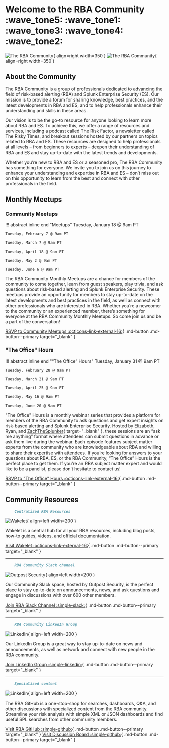 # Welcome to the RBA Community :wave_tone5: :wave_tone1: :wave_tone3: :wave_tone4: :wave_tone2:

![The RBA Community](/assets/rba_community_light.png#only-light){ align=right width=350 }
![The RBA Community](/assets/rba_community_dark.png#only-dark){ align=right width=350 }

## About the Community

The RBA Community is a group of professionals dedicated to advancing the field of risk-based alerting (RBA) and Splunk Enterprise Security (ES). Our mission is to provide a forum for sharing knowledge, best practices, and the latest developments in RBA and ES, and to help professionals enhance their understanding and skills in these areas.

Our vision is to be the go-to resource for anyone looking to learn more about RBA and ES. To achieve this, we offer a range of resources and services, including a podcast called The Risk Factor, a newsletter called The Risky Times, and breakout sessions hosted by our partners on topics related to RBA and ES. These resources are designed to help professionals at all levels – from beginners to experts – deepen their understanding of RBA and ES and stay up-to-date with the latest trends and developments.

Whether you’re new to RBA and ES or a seasoned pro, The RBA Community has something for everyone. We invite you to join us on this journey to enhance your understanding and expertise in RBA and ES – don’t miss out on this opportunity to learn from the best and connect with other professionals in the field.

## Monthly Meetups

### Community Meetups

!!! abstract inline end "Meetups"
    Tuesday, January 18 @ 9am PT

    Tuesday, February 7 @ 9am PT

    Tuesday, March 7 @ 9am PT

    Tuesday, April 18 @ 9am PT

    Tuesday, May 2 @ 9am PT

    Tuesday, June 6 @ 9am PT

The RBA Community Monthly Meetups are a chance for members of the community to come together, learn from guest speakers, play trivia, and ask questions about risk-based alerting and Splunk Enterprise Security. These meetups provide an opportunity for members to stay up-to-date on the latest developments and best practices in the field, as well as connect with other professionals who are interested in RBA. Whether you’re a newcomer to the community or an experienced member, there’s something for everyone at the RBA Community Monthly Meetups. So come join us and be a part of the conversation!

[RSVP to Community Meetups :octicons-link-external-16:](https://splunk.webex.com/webappng/sites/splunk/webinar/webinarSeries/register/341d3ab1cfad4b85a23eea7e1969d58d "RSVP to Community Meetups"){ .md-button .md-button--primary target="_blank" }

### "The Office" Hours

!!! abstract inline end "“The Office” Hours"
    Tuesday, January 31 @ 9am PT

    Tuesday, February 28 @ 9am PT

    Tuesday, March 21 @ 9am PT

    Tuesday, April 25 @ 9am PT

    Tuesday, May 16 @ 9am PT

    Tuesday, June 20 @ 9am PT

"The Office" Hours is a monthly webinar series that provides a platform for members of the RBA Community to ask questions and get expert insights on risk-based alerting and Splunk Enterprise Security. Hosted by Elizabeth, Ryan, and [ZachTheSplunker](https://zachthesplunker.com/){ target="_blank" }, these sessions are an “ask me anything” format where attendees can submit questions in advance or ask them live during the webinar. Each episode features subject matter experts from the community who are knowledgeable about RBA and willing to share their expertise with attendees. If you’re looking for answers to your questions about RBA, ES, or the RBA Community, “The Office” Hours is the perfect place to get them. If you’re an RBA subject matter expert and would like to be a panelist, please don’t hesitate to contact us!

[RSVP to "The Office" Hours :octicons-link-external-16:](https://splunk.webex.com/webappng/sites/splunk/webinar/webinarSeries/register/bf449ac6ee3042bf81ac93c118d9c8d9 "RSVP to The Office Hours"){ .md-button .md-button--primary target="_blank" }

## Community Resources

``` markdown title="Wakelet"
    Centralized RBA Resources
```

<div class="result" markdown>

![Wakelet](/assets/wakelet.png){ align=left width=200 }

Wakelet is a central hub for all your RBA resources, including blog posts, how-to guides, videos, and official documentation.

[Visit Wakelet :octicons-link-external-16:](https://wakelet.com/wake/rqjxuE9hXsCJRwWXsuHr1 "Visit Wakelet"){ .md-button .md-button--primary target="_blank" }

</div>

---

``` markdown title="Community Slack"
    RBA Community Slack channel
```

<div class="result" markdown>

![Outpost Security](/assets/outpost-security.jpg){ align=left width=200 }

Our Community Slack space, hosted by Outpost Security, is the perfect place to stay up-to-date on announcements, news, and ask questions and engage in discussions with over 600 other members.

[Join RBA Slack Channel :simple-slack:](https://outpost-security.com/slack "Join RBA Slack Channel"){ .md-button .md-button--primary target="_blank" }

</div>

---

``` markdown title="LinkedIn Group"
    RBA Community LinkedIn Group
```

<div class="result" markdown>

![LinkedIn](/assets/linkedin.png){ align=left width=200 }

Our LinkedIn Group is a great way to stay up-to-date on news and announcements, as well as network and connect with new people in the RBA community.

[Join LinkedIn Group :simple-linkedin:](https://www.linkedin.com/groups/12702283/ "Join LinkedIn Group"){ .md-button .md-button--primary target="_blank" }

</div>

---

``` markdown title="RBA GitHub"
    Specialized content
```

<div class="result" markdown>

![LinkedIn](/assets/github.svg){ align=left width=200 }

The RBA GitHub is a one-stop-shop for searches, dashboards, Q&A, and other discussions with specialized content from the RBA community. Streamline your risk analysis with simple XML or JSON dashboards and find useful SPL searches from other community members.

[Visit RBA GitHub :simple-github:](https://splunk.github.io/rba/ "Visit RBA GitHub"){ .md-button .md-button--primary target="_blank" }
[Visit Discussion Board :simple-github:](https://github.com/splunk/rba/discussions "Visit Discussion Board"){ .md-button .md-button--primary target="_blank" }

</div>
